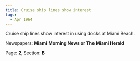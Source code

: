 ```yaml
---  
title: Cruise ship lines show interest  
tags:  
  - Apr 1964  
---  
```

  
Cruise ship lines show interest in using docks at Miami Beach.  
  
Newspapers: **Miami Morning News or The Miami Herald**  
  
Page: **2**, Section: **B** 
